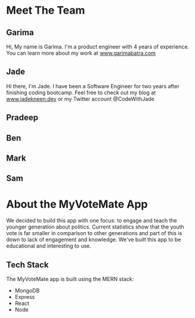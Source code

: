 # Meet The Team

## Garima 
Hi, My name is Garima. I'm a product engineer with 4 years of experience. You can learn more about my work at www.garimabatra.com

## Jade
Hi there, I'm Jade. I have been a Software Engineer for two years after finishing coding bootcamp. Feel free to check out my blog at www.jadekneen.dev or my Twitter account @CodeWithJade

## Pradeep

## Ben

## Mark

## Sam

# About the MyVoteMate App
We decided to build this app with one focus: to engage and teach the younger generation about politics. Current statistics show that the youth vote is far smaller in comparison to other generations and part of this is down to lack of engagement and knowledge. We've built this app to be educational and interesting to use.

## Tech Stack
The MyVoteMate app is built using the MERN stack:
* MongoDB
* Express
* React
* Node
